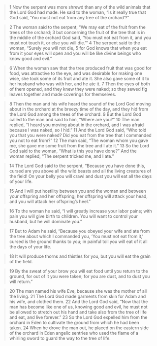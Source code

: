 > 1 Now the serpent was more shrewd than any of the wild animals that the Lord God had made. He said to the woman, “Is it really true that God said, ‘You must not eat from any tree of the orchard’?”

> 2 The woman said to the serpent, “We may eat of the fruit from the trees of the orchard; 3 but concerning the fruit of the tree that is in the middle of the orchard God said, ‘You must not eat from it, and you must not touch it, or else you will die.’” 4 The serpent said to the woman, “Surely you will not die, 5 for God knows that when you eat from it your eyes will open and you will be like divine beings who know good and evil.”

> 6 When the woman saw that the tree produced fruit that was good for food, was attractive to the eye, and was desirable for making one wise, she took some of its fruit and ate it. She also gave some of it to her husband who was with her, and he ate it. 7 Then the eyes of both of them opened, and they knew they were naked; so they sewed fig leaves together and made coverings for themselves.

> 8 Then the man and his wife heard the sound of the Lord God moving about in the orchard at the breezy time of the day, and they hid from the Lord God among the trees of the orchard. 9 But the Lord God called to the man and said to him, “Where are you?” 10 The man replied, “I heard you moving about in the orchard, and I was afraid because I was naked, so I hid.” 11 And the Lord God said, “Who told you that you were naked? Did you eat from the tree that I commanded you not to eat from?” 12 The man said, “The woman whom you gave me, she gave me some fruit from the tree and I ate it.” 13 So the Lord God said to the woman, “What is this you have done?” And the woman replied, “The serpent tricked me, and I ate.”

> 14 The Lord God said to the serpent, “Because you have done this, cursed are you above all the wild beasts and all the living creatures of the field! On your belly you will crawl and dust you will eat all the days of your life.

> 15 And I will put hostility between you and the woman and between your offspring and her offspring; her offspring will attack your head, and you will attack her offspring’s heel.”

> 16 To the woman he said, “I will greatly increase your labor pains; with pain you will give birth to children. You will want to control your husband, but he will dominate you.”

> 17 But to Adam he said, “Because you obeyed your wife and ate from the tree about which I commanded you, ‘You must not eat from it,’ cursed is the ground thanks to you; in painful toil you will eat of it all the days of your life.

> 18 It will produce thorns and thistles for you, but you will eat the grain of the field.

> 19 By the sweat of your brow you will eat food until you return to the ground, for out of it you were taken; for you are dust, and to dust you will return.”

> 20 The man named his wife Eve, because she was the mother of all the living. 21 The Lord God made garments from skin for Adam and his wife, and clothed them. 22 And the Lord God said, “Now that the man has become like one of us, knowing good and evil, he must not be allowed to stretch out his hand and take also from the tree of life and eat, and live forever.” 23 So the Lord God expelled him from the orchard in Eden to cultivate the ground from which he had been taken. 24 When he drove the man out, he placed on the eastern side of the orchard in Eden angelic sentries who used the flame of a whirling sword to guard the way to the tree of life.